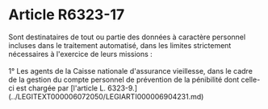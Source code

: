 # Article R6323-17

 

<div align="left">
  Sont destinataires de tout ou partie des données à caractère personnel incluses dans le traitement automatisé, dans les limites strictement nécessaires à l'exercice de leurs missions : <br /> <br />1° Les agents de la Caisse nationale d'assurance vieillesse, dans le cadre de la gestion du compte personnel de prévention de la pénibilité dont celle-ci est chargée par [l'article L. 6323-9.](../LEGITEXT000006072050/LEGIARTI000006904231.md) <br /> <br /> <br />
